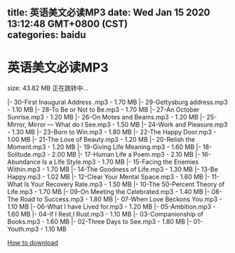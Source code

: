 
title: 英语美文必读MP3
date: Wed Jan 15 2020 13:12:48 GMT+0800 (CST)    
categories: baidu
---

# 英语美文必读MP3
size: 43.82 MB
 正在跳转中...
 
|- 30-First Inaugural Address .mp3 - 1.70 MB
|- 29-Gettysburg address.mp3 - 1.10 MB
|- 28-To Be or Not to Be.mp3 - 1.70 MB
|- 27-An October Sunrise.mp3 - 1.20 MB
|- 26-On Motes and Beams.mp3 - 1.20 MB
|- 25-Mirror, Mirror — What do I See.mp3 - 1.50 MB
|- 24-Work and Pleasure.mp3 - 1.30 MB
|- 23-Born to Win.mp3 - 1.80 MB
|- 22-The Happy Door.mp3 - 1.00 MB
|- 21-The Love of Beauty.mp3 - 1.20 MB
|- 20-Relish the Moment.mp3 - 1.20 MB
|- 19-Giving Life Meaning.mp3 - 1.60 MB
|- 18-Solitude.mp3 - 2.00 MB
|- 17-Human Life a Poem.mp3 - 2.10 MB
|- 16-Abundance Is a Life Style.mp3 - 1.70 MB
|- 15-Facing the Enemies Within.mp3 - 1.70 MB
|- 14-The Goodness of Life.mp3 - 1.30 MB
|- 13-Be Happy.mp3 - 1.02 MB
|- 12-Clear Your Mental Space.mp3 - 1.60 MB
|- 11-What Is Your Recovery Rate.mp3 - 1.50 MB
|- 10-The 50-Percent Theory of Life.mp3 - 1.70 MB
|- 09-On Meeting the Celebrated.mp3 - 1.40 MB
|- 08-The Road to Success.mp3 - 1.80 MB
|- 07-When Love Beckons You.mp3 - 1.10 MB
|- 06-What I have Lived for.mp3 - 1.20 MB
|- 05-Ambition.mp3 - 1.60 MB
|- 04-If I Rest,I Rust.mp3 - 1.10 MB
|- 03-Companionship of Books.mp3 - 1.60 MB
|- 02-Three Days to See.mp3 - 1.80 MB
|- 01-Youth.mp3 - 1.10 MB

[How to download](https://bpcam.bemobtrk.com/go/2ceec3aa-1ca2-46d6-b9ff-aaa5c184517c?jno=280)